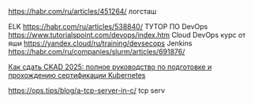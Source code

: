 https://habr.com/ru/articles/451264/   логсташ

ELK https://habr.com/ru/articles/538840/
ТУТОР ПО DevOps https://www.tutorialspoint.com/devops/index.htm
Cloud DevOps курс от яши https://yandex.cloud/ru/training/devsecops
Jenkins https://habr.com/ru/companies/slurm/articles/691876/


[Как сдать CKAD 2025: полное руководство по подготовке и прохождению сертификации Kubernetes](https://proglib.io/p/ckad-2025-samyy-svezhiy-gayd-po-sdache-sertifikacii-certified-kubernetes-application-developer-2025-03-20)


https://ops.tips/blog/a-tcp-server-in-c/ tcp serv